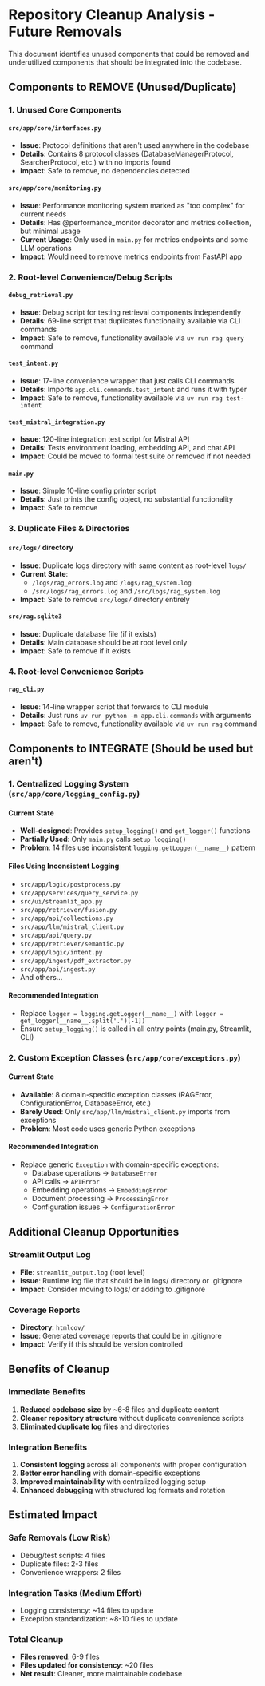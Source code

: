 # Repository Cleanup Analysis - Future Removals

This document identifies unused components that could be removed and underutilized components that should be integrated into the codebase.

## **Components to REMOVE (Unused/Duplicate)**

### 1. **Unused Core Components**

#### `src/app/core/interfaces.py`
- **Issue**: Protocol definitions that aren't used anywhere in the codebase
- **Details**: Contains 8 protocol classes (DatabaseManagerProtocol, SearcherProtocol, etc.) with no imports found
- **Impact**: Safe to remove, no dependencies detected

#### `src/app/core/monitoring.py`
- **Issue**: Performance monitoring system marked as "too complex" for current needs
- **Details**: Has @performance_monitor decorator and metrics collection, but minimal usage
- **Current Usage**: Only used in `main.py` for metrics endpoints and some LLM operations
- **Impact**: Would need to remove metrics endpoints from FastAPI app

### 2. **Root-level Convenience/Debug Scripts**

#### `debug_retrieval.py`
- **Issue**: Debug script for testing retrieval components independently
- **Details**: 69-line script that duplicates functionality available via CLI commands
- **Impact**: Safe to remove, functionality available via `uv run rag query` command

#### `test_intent.py`
- **Issue**: 17-line convenience wrapper that just calls CLI commands
- **Details**: Imports `app.cli.commands.test_intent` and runs it with typer
- **Impact**: Safe to remove, functionality available via `uv run rag test-intent`

#### `test_mistral_integration.py`
- **Issue**: 120-line integration test script for Mistral API
- **Details**: Tests environment loading, embedding API, and chat API
- **Impact**: Could be moved to formal test suite or removed if not needed

#### `main.py`
- **Issue**: Simple 10-line config printer script
- **Details**: Just prints the config object, no substantial functionality
- **Impact**: Safe to remove

### 3. **Duplicate Files & Directories**

#### `src/logs/` directory
- **Issue**: Duplicate logs directory with same content as root-level `logs/`
- **Current State**: 
  - `/logs/rag_errors.log` and `/logs/rag_system.log` 
  - `/src/logs/rag_errors.log` and `/src/logs/rag_system.log`
- **Impact**: Safe to remove `src/logs/` directory entirely

#### `src/rag.sqlite3`
- **Issue**: Duplicate database file (if it exists)
- **Details**: Main database should be at root level only
- **Impact**: Safe to remove if it exists

### 4. **Root-level Convenience Scripts**

#### `rag_cli.py`
- **Issue**: 14-line wrapper script that forwards to CLI module
- **Details**: Just runs `uv run python -m app.cli.commands` with arguments
- **Impact**: Safe to remove, functionality available via `uv run rag` command

## **Components to INTEGRATE (Should be used but aren't)**

### 1. **Centralized Logging System (`src/app/core/logging_config.py`)**

#### Current State
- **Well-designed**: Provides `setup_logging()` and `get_logger()` functions
- **Partially Used**: Only `main.py` calls `setup_logging()` 
- **Problem**: 14 files use inconsistent `logging.getLogger(__name__)` pattern

#### Files Using Inconsistent Logging
- `src/app/logic/postprocess.py`
- `src/app/services/query_service.py`
- `src/ui/streamlit_app.py`
- `src/app/retriever/fusion.py`
- `src/app/api/collections.py`
- `src/app/llm/mistral_client.py`
- `src/app/api/query.py`
- `src/app/retriever/semantic.py`
- `src/app/logic/intent.py`
- `src/app/ingest/pdf_extractor.py`
- `src/app/api/ingest.py`
- And others...

#### Recommended Integration
- Replace `logger = logging.getLogger(__name__)` with `logger = get_logger(__name__.split('.')[-1])`
- Ensure `setup_logging()` is called in all entry points (main.py, Streamlit, CLI)

### 2. **Custom Exception Classes (`src/app/core/exceptions.py`)**

#### Current State
- **Available**: 8 domain-specific exception classes (RAGError, ConfigurationError, DatabaseError, etc.)
- **Barely Used**: Only `src/app/llm/mistral_client.py` imports from exceptions
- **Problem**: Most code uses generic Python exceptions

#### Recommended Integration
- Replace generic `Exception` with domain-specific exceptions:
  - Database operations → `DatabaseError`
  - API calls → `APIError` 
  - Embedding operations → `EmbeddingError`
  - Document processing → `ProcessingError`
  - Configuration issues → `ConfigurationError`

## **Additional Cleanup Opportunities**

### Streamlit Output Log
- **File**: `streamlit_output.log` (root level)
- **Issue**: Runtime log file that should be in logs/ directory or .gitignore
- **Impact**: Consider moving to logs/ or adding to .gitignore

### Coverage Reports
- **Directory**: `htmlcov/` 
- **Issue**: Generated coverage reports that could be in .gitignore
- **Impact**: Verify if this should be version controlled

## **Benefits of Cleanup**

### Immediate Benefits
1. **Reduced codebase size** by ~6-8 files and duplicate content
2. **Cleaner repository structure** without duplicate convenience scripts
3. **Eliminated duplicate log files** and directories

### Integration Benefits
1. **Consistent logging** across all components with proper configuration
2. **Better error handling** with domain-specific exceptions  
3. **Improved maintainability** with centralized logging setup
4. **Enhanced debugging** with structured log formats and rotation

## **Estimated Impact**

### Safe Removals (Low Risk)
- Debug/test scripts: 4 files
- Duplicate files: 2-3 files  
- Convenience wrappers: 2 files

### Integration Tasks (Medium Effort)
- Logging consistency: ~14 files to update
- Exception standardization: ~8-10 files to update

### Total Cleanup
- **Files removed**: 6-9 files
- **Files updated for consistency**: ~20 files
- **Net result**: Cleaner, more maintainable codebase